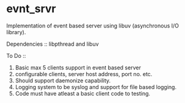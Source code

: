 # evnt_srvr
Implementation of event based server using libuv (asynchronous I/O library).

Dependencies ::
libpthread and libuv

To Do ::
1. Basic max 5 clients support in event based server
2. configurable clients, server host address, port no. etc.
3. Should support daemonize capability.
4. Logging system to be syslog and support for file based logging.
5. Code must have atleast a basic client code to testing.

